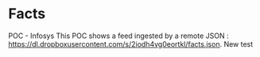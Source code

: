 # Facts
POC - Infosys
This POC shows a feed ingested by a remote JSON : https://dl.dropboxusercontent.com/s/2iodh4vg0eortkl/facts.json.
New test
